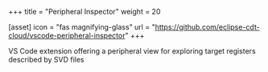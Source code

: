 +++
title = "Peripheral Inspector"
weight = 20

[asset]
  icon = "fas magnifying-glass"
  url = "https://github.com/eclipse-cdt-cloud/vscode-peripheral-inspector"
+++

VS Code extension offering a peripheral view for exploring target registers described by SVD files
